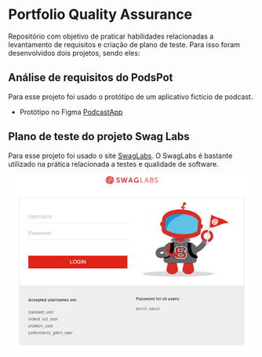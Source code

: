 # Portfolio Quality Assurance

Repositório com objetivo de praticar habilidades relacionadas a levantamento de requisitos e criação de plano de teste. Para isso foram desenvolvidos dois projetos, sendo eles: 

## Análise de requisitos do PodsPot

Para esse projeto foi usado o protótipo de um aplicativo ficticio de podcast.

- Protótipo no Figma [PodcastApp](https://www.figma.com/file/l0avfMrJDgQ3o7QBsE1zbA/PodcastAppChallenge?node-id=8%3A5945&t=AjGScm8WQr85i3Xq-1)

## Plano de teste do projeto Swag Labs

Para esse projeto foi usado o site [SwagLabs](https://www.saucedemo.com/). O SwagLabs é bastante utilizado na prática relacionada a testes e qualidade de software.

![Login](assets\swaglabs.png)
